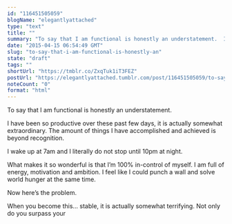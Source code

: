 ```yaml
---
id: "116451505059"
blogName: "elegantlyattached"
type: "text"
title: ""
summary: "To say that I am functional is honestly an understatement.  I have been so productive over these past few days, it is actually..."
date: "2015-04-15 06:54:49 GMT"
slug: "to-say-that-i-am-functional-is-honestly-an"
state: "draft"
tags: ""
shortUrl: "https://tmblr.co/ZxqTuk1iT3FEZ"
postUrl: "https://elegantlyattached.tumblr.com/post/116451505059/to-say-that-i-am-functional-is-honestly-an"
noteCount: "0"
format: "html"
---
```


To say that I am functional is honestly an understatement. 

I have been so productive over these past few days, it is actually somewhat extraordinary. The amount of things I have accomplished and achieved is beyond recognition.

I wake up at 7am and I literally do not stop until 10pm at night. 

What makes it so wonderful is that I’m 100% in-control of myself. I am full of energy, motivation and ambition. I feel like I could punch a wall and solve world hunger at the same time. 

Now here’s the problem. 

When you become this… stable, it is actually somewhat terrifying. Not only do you surpass your